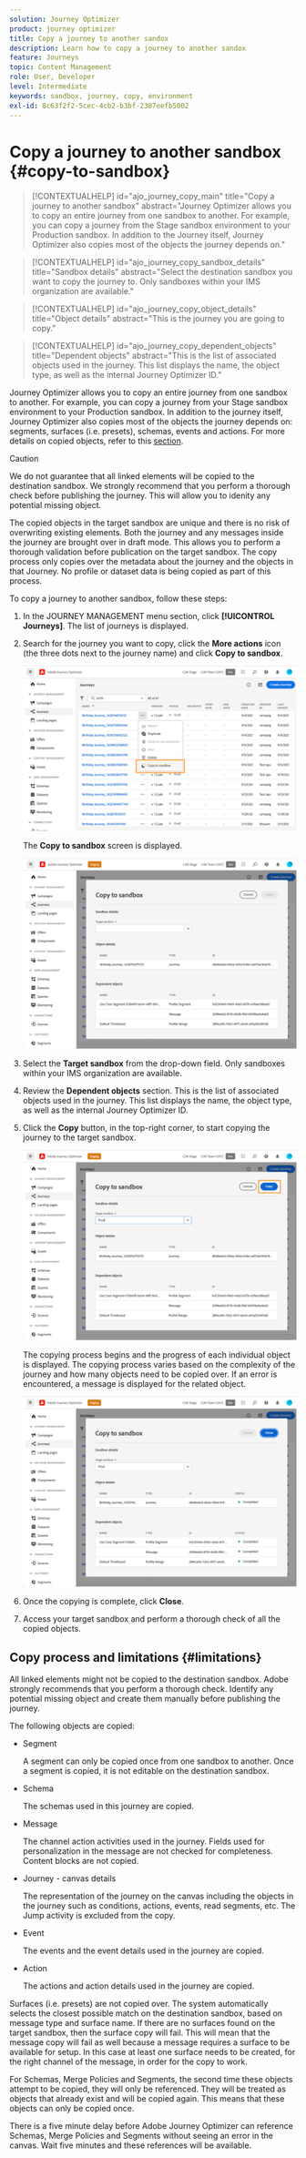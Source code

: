 ```yaml
---
solution: Journey Optimizer
product: journey optimizer
title: Copy a journey to another sandox
description: Learn how to copy a journey to another sandox
feature: Journeys
topic: Content Management
role: User, Developer
level: Intermediate
keywords: sandbox, journey, copy, environment
exl-id: 8c63f2f2-5cec-4cb2-b3bf-2387eefb5002
---
```

# Copy a journey to another sandbox {#copy-to-sandbox}

>[!CONTEXTUALHELP]
>id="ajo_journey_copy_main"
>title="Copy a journey to another sandbox"
>abstract="Journey Optimizer allows you to copy an entire journey from one sandbox to another. For example, you can copy a journey from the Stage sandbox environment to your Production sandbox. In addition to the Journey itself, Journey Optimizer also copies most of the objects the journey depends on."

>[!CONTEXTUALHELP]
>id="ajo_journey_copy_sandbox_details"
>title="Sandbox details"
>abstract="Select the destination sandbox you want to copy the journey to. Only sandboxes within your IMS organization are available."

>[!CONTEXTUALHELP]
>id="ajo_journey_copy_object_details"
>title="Object details"
>abstract="This is the journey you are going to copy."

>[!CONTEXTUALHELP]
>id="ajo_journey_copy_dependent_objects"
>title="Dependent objects"
>abstract="This is the list of associated objects used in the journey. This list displays the name, the object type, as well as the internal Journey Optimizer ID."

Journey Optimizer allows you to copy an entire journey from one sandbox to another. For example, you can copy a journey from your Stage sandbox environment to your Production sandbox. In addition to the journey itself, Journey Optimizer also copies most of the objects the journey depends on: segments, surfaces (i.e. presets), schemas, events and actions. For more details on copied objects, refer to this [section](#limitations).

>[!CAUTION]
>
>We do not guarantee that all linked elements will be copied to the destination sandbox. We strongly recommend that you perform a thorough check before publishing the journey. This will allow you to idenity any potential missing object. 

The copied objects in the target sandbox are unique and there is no risk of overwriting existing elements. Both the journey and any messages inside the journey are brought over in draft mode. This allows you to perform a thorough validation before publication on the target sandbox. The copy process only copies over the metadata about the journey and the objects in that Journey. No profile or dataset data is being copied as part of this process. 

To copy a journey to another sandbox, follow these steps:

1. In the JOURNEY MANAGEMENT menu section, click **[!UICONTROL Journeys]**. The list of journeys is displayed.

2. Search for the journey you want to copy, click the **More actions** icon (the three dots next to the journey name) and click **Copy to sandbox**.

   ![](assets/copy-sandbox1.png)

   The **Copy to sandbox** screen is displayed.

   ![](assets/copy-sandbox2.png)

3. Select the **Target sandbox** from the drop-down field. Only sandboxes within your IMS organization are available.

4. Review the **Dependent objects** section. This is the list of associated objects used in the journey. This list displays the name, the object type, as well as the internal Journey Optimizer ID.

5. Click the **Copy** button, in the top-right corner, to start copying the journey to the target sandbox.

   ![](assets/copy-sandbox3.png)

   The copying process begins and the progress of each individual object is displayed. The copying process varies based on the complexity of the journey and how many objects need to be copied over. If an error is encountered, a message is displayed for the related object. 

   ![](assets/copy-sandbox4.png)

6. Once the copying is complete, click **Close**. 

7. Access your target sandbox and perform a thorough check of all the copied objects. 

## Copy process and limitations {#limitations}

All linked elements might not be copied to the destination sandbox. Adobe strongly recommends that you perform a thorough check. Identify any potential missing object and create them manually before publishing the journey.

The following objects are copied:

* Segment

   A segment can only be copied once from one sandbox to another. Once a segment is copied, it is not editable on the destination sandbox.

* Schema

   The schemas used in this journey are copied.

* Message

   The channel action activities used in the journey. Fields used for personalization in the message are not checked for completeness. Content blocks are not copied.

* Journey - canvas details

   The representation of the journey on the canvas including the objects in the journey such as conditions, actions, events, read segments, etc. The Jump activity is excluded from the copy.

* Event

   The events and the event details used in the journey are copied.

* Action

   The actions and action details used in the journey are copied.

Surfaces (i.e. presets) are not copied over. The system automatically selects the closest possible match on the destination sandbox, based on message type and surface name. If there are no surfaces found on the target sandbox, then the surface copy will fail. This will mean that the message copy will fail as well because a message requires a surface to be available for setup. In this case at least one surface needs to be created, for the right channel of the message, in order for the copy to work.

For Schemas, Merge Policies and Segments, the second time these objects attempt to be copied, they will only be referenced. They will be treated as objects that already exist and will be copied again. This means that these objects can only be copied once.

There is a five minute delay before Adobe Journey Optimizer can reference Schemas, Merge Policies and Segments without seeing an error in the canvas. Wait five minutes and these references will be available.
